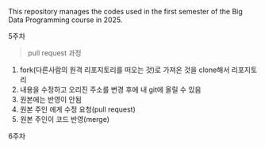 This repository manages the codes used in the first semester of the Big Data Programming course in 2025.

5주차
>pull request 과정
1. fork(다른사람의 원격 리포지토리를 떠오는 것)로 가져온 것을 clone해서 리포지토리 
2. 내용을 수정하고 오리진 주소를 변경 후에 내 git에 올릴 수 있음  
3. 원본에는 반영이 안됨 
4. 원본 주인 에게 수정 요청(pull request) 
5. 원본 주인이 코드 반영(merge)



6주차

